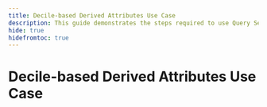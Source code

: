```yaml
---
title: Decile-based Derived Attributes Use Case 
description: This guide demonstrates the steps required to use Query Service to create decile-based derived attributes for use with your Profile data.
hide: true
hidefromtoc: true
---
```

# Decile-based Derived Attributes Use Case


